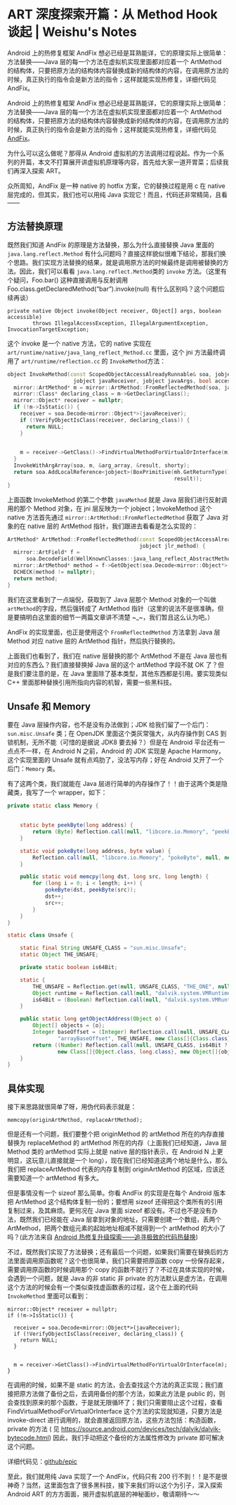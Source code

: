 # ART 深度探索开篇：从 Method Hook 谈起 | Weishu's Notes

Android 上的热修复框架 AndFix 想必已经是耳熟能详，它的原理实际上很简单：方法替换——Java 层的每一个方法在虚拟机实现里面都对应着一个 ArtMethod 的结构体，只要把原方法的结构体内容替换成新的结构体的内容，在调用原方法的时候，真正执行的指令会是新方法的指令；这样就能实现热修复，详细代码见 AndFix。



Android 上的热修复框架 AndFix 想必已经是耳熟能详，它的原理实际上很简单：方法替换——Java 层的每一个方法在虚拟机实现里面都对应着一个 ArtMethod 的结构体，只要把原方法的结构体内容替换成新的结构体的内容，在调用原方法的时候，真正执行的指令会是新方法的指令；这样就能实现热修复，详细代码见 [AndFix](https://github.com/alibaba/AndFix)。



为什么可以这么做呢？那得从 Android 虚拟机的方法调用过程说起。作为一个系列的开篇，本文不打算展开讲虚拟机原理等内容，首先给大家一道开胃菜；后续我们再深入探索 ART。



众所周知，AndFix 是一种 native 的 hotfix 方案，它的替换过程是用 c 在 native 层完成的，但其实，我们也可以用纯 Java 实现它！而且，代码还非常精简，且看——





## 方法替换原理

既然我们知道 AndFix 的原理是方法替换，那么为什么直接替换 Java 里面的 `java.lang.reflect.Method` 有什么问题吗？直接这样貌似很难下结论，那我们换个思路。我们实现方法替换的结果，就是调用原方法的时候最终是调用被替换的方法。因此，我们可以看看 `java.lang.reflect.Method`类的 `invoke` 方法。（这里有个疑问，Foo.bar() 这种直接调用与反射调用 Foo.class.getDeclaredMethod(“bar”).invoke(null) 有什么区别吗？这个问题后续再谈）



```
private native Object invoke(Object receiver, Object[] args, boolean accessible)
        throws IllegalAccessException, IllegalArgumentException, InvocationTargetException;
```



这个 invoke 是一个 native 方法，它的 native 实现在 `art/runtime/native/java_lang_reflect_Method.cc` 里面，这个 jni 方法最终调用了 `art/runtime/reflection.cc` 的 `InvokeMethod`方法：



```c++
object InvokeMethod(const ScopedObjectAccessAlreadyRunnable& soa, jobject javaMethod,
                     jobject javaReceiver, jobject javaArgs, bool accessible) {
  mirror::ArtMethod* m = mirror::ArtMethod::FromReflectedMethod(soa, javaMethod);
  mirror::Class* declaring_class = m->GetDeclaringClass();
  mirror::Object* receiver = nullptr;
  if (!m->IsStatic()) {
    receiver = soa.Decode<mirror::Object*>(javaReceiver);
    if (!VerifyObjectIsClass(receiver, declaring_class)) {
      return NULL;
    }

    
    m = receiver->GetClass()->FindVirtualMethodForVirtualOrInterface(m);
  }
  InvokeWithArgArray(soa, m, &arg_array, &result, shorty);
  return soa.AddLocalReference<jobject>(BoxPrimitive(mh.GetReturnType()->GetPrimitiveType(),
                                                     result));
}
```



上面函数 InvokeMethod 的第二个参数 `javaMethod` 就是 Java 层我们进行反射调用的那个 Method 对象，在 jni 层反映为一个 jobject；InvokeMethod 这个 native 方法首先通过 `mirror::ArtMethod::FromReflectedMethod` 获取了 Java 对象的在 native 层的 ArtMethod 指针，我们跟进去看看是怎么实现的：



```c++
ArtMethod* ArtMethod::FromReflectedMethod(const ScopedObjectAccessAlreadyRunnable& soa,
                                          jobject jlr_method) {
  mirror::ArtField* f =
      soa.DecodeField(WellKnownClasses::java_lang_reflect_AbstractMethod_artMethod);
  mirror::ArtMethod* method = f->GetObject(soa.Decode<mirror::Object*>(jlr_method))->AsArtMethod();
  DCHECK(method != nullptr);
  return method;
}
```



我们在这里看到了一点端倪，获取到了 Java 层那个 Method 对象的一个叫做 `artMethod`的字段，然后强转成了 ArtMethod 指针（这里的说法不是很准确，但是要搞明白这里面的细节一两篇文章讲不清楚 ~_~，我们暂且这么认为吧。）



AndFix 的实现里面，也正是使用这个 `FromReflectedMethod` 方法拿到 Java 层 Method 对应 native 层的 ArtMethod 指针，然后执行替换的。



上面我们也看到了，我们在 native 层替换的那个 ArtMethod 不是在 Java 层也有对应的东西么？我们直接替换掉 Java 层的这个 artMethod 字段不就 OK 了？但是我们要注意的是，在 Java 里面除了基本类型，其他东西都是引用。要实现类似 C++ 里面那种替换引用所指向内容的机智，需要一些黑科技。



## Unsafe 和 Memory

要在 Java 层操作内容，也不是没有办法做到；JDK 给我们留了一个后门：`sun.misc.Unsafe` 类；在 OpenJDK 里面这个类灰常强大，从内存操作到 CAS 到锁机制，无所不能（可惜的是据说 JDK8 要去掉？）但是在 Android 平台还有一点点不一样，在 Android N 之前，Android 的 JDK 实现是 Apache Harmony，这个实现里面的 Unsafe 就有点鸡肋了，没法写内存；好在 Android 又开了一个后门：`Memory` 类。



有了这两个类，我们就能在 Java 层进行简单的内存操作了！！由于这两个类是隐藏类，我写了一个 wrapper，如下：



```java
private static class Memory {

    
    static byte peekByte(long address) {
        return (Byte) Reflection.call(null, "libcore.io.Memory", "peekByte", null, new Class[]{long.class}, new Object[]{address});
    }

    static void pokeByte(long address, byte value) {
        Reflection.call(null, "libcore.io.Memory", "pokeByte", null, new Class[]{long.class, byte.class}, new Object[]{address, value});
    }

    public static void memcpy(long dst, long src, long length) {
        for (long i = 0; i < length; i++) {
            pokeByte(dst, peekByte(src));
            dst++;
            src++;
        }
    }
}

static class Unsafe {

    static final String UNSAFE_CLASS = "sun.misc.Unsafe";
    static Object THE_UNSAFE;

    private static boolean is64Bit;

    static {
        THE_UNSAFE = Reflection.get(null, UNSAFE_CLASS, "THE_ONE", null);
        Object runtime = Reflection.call(null, "dalvik.system.VMRuntime", "getRuntime", null, null, null);
        is64Bit = (Boolean) Reflection.call(null, "dalvik.system.VMRuntime", "is64Bit", runtime, null, null);
    }

    public static long getObjectAddress(Object o) {
        Object[] objects = {o};
        Integer baseOffset = (Integer) Reflection.call(null, UNSAFE_CLASS,
                "arrayBaseOffset", THE_UNSAFE, new Class[]{Class.class}, new Object[]{Object[].class});
        return ((Number) Reflection.call(null, UNSAFE_CLASS, is64Bit ? "getLong" : "getInt", THE_UNSAFE,
                new Class[]{Object.class, long.class}, new Object[]{objects, baseOffset.longValue()})).longValue();
    }
}
```



## 具体实现

接下来思路就很简单了呀，用伪代码表示就是：

```
memcopy(originArtMethod, replaceArtMethod);
```



但是还有一个问题，我们要整个把 originMethod 的 artMethod 所在的内存直接替换为 replaceMethod 的 artMethod 所在的内存（上面我们已经知道，Java 层 Method 类的 artMethod 实际上就是 native 层的指针表示，在 Android N 上更明显，这玩意儿直接就是一个 long），现在我们已经知道这两个地址是什么，那么我们把 replaceArtMethod 代表的内存复制到 originArtMethod 的区域，应该还需要知道一个 artMethod 有多大。



但是事情没有一个 sizeof 那么简单。你看 AndFix 的实现是在每个 Android 版本把 ArtMethod 这个结构体复制一份的；要想用 sizeof 还得把这个类所有的引用复制过来，及其麻烦。更何况在 Java 里面 sizeof 都没有。不过也不是没有办法，既然我们已经能在 Java 层拿到对象的地址，只需要创建一个数组，丢两个 ArtMethod，把两个数组元素的起始地址相减不就得到一个 artMethod 的大小了吗？(此方法来自 [Android 热修复升级探索——追寻极致的代码热替换](https://yq.aliyun.com/articles/74598?t=t1))



不过，既然我们实现了方法替换；还有最后一个问题，如果我们需要在替换后的方法里面调用原函数呢？这个也很简单，我们只需要把原函数 copy 一份保存起来，需要调用原函数的时候调用那个 copy 的函数不就行了？不过在具体实现的时候，会遇到一个问题，就是 Java 的非 static 非 private 的方法默认是虚方法，在调用这个方法的时候会有一个类似查找虚函数表的过程，这个在上面的代码 `InvokeMethod` 里面可以看到：



```
mirror::Object* receiver = nullptr;
if (!m->IsStatic()) {
  
  receiver = soa.Decode<mirror::Object*>(javaReceiver);
  if (!VerifyObjectIsClass(receiver, declaring_class)) {
    return NULL;
  }

  
  m = receiver->GetClass()->FindVirtualMethodForVirtualOrInterface(m);
}
```



在调用的时候，如果不是 static 的方法，会去查找这个方法的真正实现；我们直接把原方法做了备份之后，去调用备份的那个方法，如果此方法是 public 的，则会查找到原来的那个函数，于是就无限循环了；我们只需要阻止这个过程，查看 FindVirtualMethodForVirtualOrInterface 这个方法的实现就知道，只要方法是 invoke-direct 进行调用的，就会直接返回原方法，这些方法包括：构造函数，private 的方法 ( 见 https://source.android.com/devices/tech/dalvik/dalvik-bytecode.html) 因此，我们手动把这个备份的方法属性修改为 private 即可解决这个问题。



详细代码见：[github/epic](https://github.com/tiann/epic)



至此，我们就用纯 Java 实现了一个 AndFix，代码只有 200 行不到！！是不是很神奇？当然，这里面包含了很多黑科技，接下来我们将以这个为引子，深入探索 Android ART 的方方面面，揭开虚拟机底层的神秘面纱，敬请期待～～